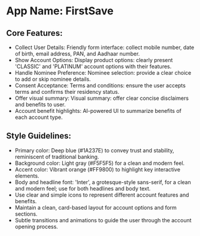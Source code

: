 # **App Name**: FirstSave

## Core Features:

- Collect User Details: Friendly form interface: collect mobile number, date of birth, email address, PAN, and Aadhaar number.
- Show Account Options: Display product options: clearly present 'CLASSIC' and 'PLATINUM' account options with their features.
- Handle Nominee Preference: Nominee selection: provide a clear choice to add or skip nominee details.
- Consent Acceptance: Terms and conditions: ensure the user accepts terms and confirms their residency status.
- Offer visual summary: Visual summary: offer clear concise disclaimers and benefits to user.
- Account benefit highlights: AI-powered UI to summarize benefits of each account type.

## Style Guidelines:

- Primary color: Deep blue (#1A237E) to convey trust and stability, reminiscent of traditional banking.
- Background color: Light gray (#F5F5F5) for a clean and modern feel.
- Accent color: Vibrant orange (#FF9800) to highlight key interactive elements.
- Body and headline font: 'Inter', a grotesque-style sans-serif, for a clean and modern feel; use for both headlines and body text.
- Use clear and simple icons to represent different account features and benefits.
- Maintain a clean, card-based layout for account options and form sections.
- Subtle transitions and animations to guide the user through the account opening process.